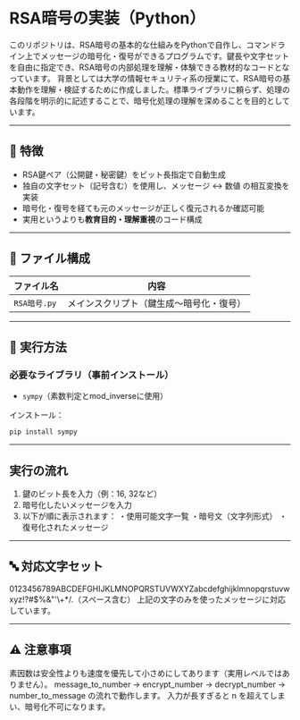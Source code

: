 # RSA暗号の実装（Python）

このリポジトリは、RSA暗号の基本的な仕組みをPythonで自作し、コマンドライン上でメッセージの暗号化・復号ができるプログラムです。鍵長や文字セットを自由に指定でき、RSA暗号の内部処理を理解・体験できる教材的なコードとなっています。
背景としては大学の情報セキュリティ系の授業にて、RSA暗号の基本動作を理解・検証するために作成しました。標準ライブラリに頼らず、処理の各段階を明示的に記述することで、暗号化処理の理解を深めることを目的としています。

---

## 🧠 特徴

- RSA鍵ペア（公開鍵・秘密鍵）をビット長指定で自動生成
- 独自の文字セット（記号含む）を使用し、メッセージ ↔ 数値 の相互変換を実装
- 暗号化・復号を経ても元のメッセージが正しく復元されるか確認可能
- 実用というよりも**教育目的・理解重視**のコード構成

---

## 📁 ファイル構成

| ファイル名       | 内容                                   |
|------------------|----------------------------------------|
| `RSA暗号.py`     | メインスクリプト（鍵生成〜暗号化・復号） |

---

## 🚀 実行方法

### 必要なライブラリ（事前インストール）

- `sympy`（素数判定とmod_inverseに使用）

インストール：
```bash
pip install sympy
```

---

## 実行の流れ

1. 鍵のビット長を入力（例：16, 32など）
2. 暗号化したいメッセージを入力
3. 以下が順に表示されます：
  ・使用可能文字一覧
  ・暗号文（文字列形式）
  ・復号化されたメッセージ

---

## 🔤 対応文字セット

0123456789ABCDEFGHIJKLMNOPQRSTUVWXYZabcdefghijklmnopqrstuvwxyz!?#$%&"'\\+*/.（スペース含む）
上記の文字のみを使ったメッセージに対応しています。

---

## ⚠️ 注意事項

素因数は安全性よりも速度を優先して小さめにしてあります（実用レベルではありません）。
message_to_number → encrypt_number → decrypt_number → number_to_message の流れで動作します。
入力が長すぎると n を超えてしまい、暗号化不可になります。
